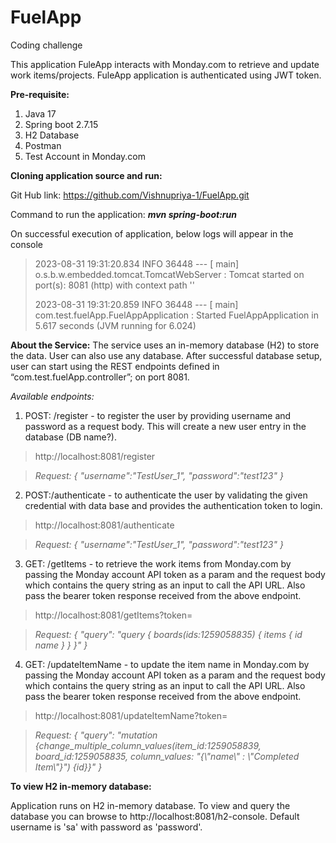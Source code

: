 # FuelApp
Coding challenge

This application FuleApp interacts with Monday.com to retrieve and update work items/projects. FuleApp application is authenticated using JWT token.

**Pre-requisite:**
1.	Java 17 
2.	Spring boot 2.7.15
3.	H2 Database
4.	Postman 
5.	Test Account in Monday.com

**Cloning application source and run:**

Git Hub link: https://github.com/Vishnupriya-1/FuelApp.git

Command to run the application: ***mvn spring-boot:run***

On successful execution of application, below logs will appear in the console

> 2023-08-31 19:31:20.834  INFO 36448 --- [           main] o.s.b.w.embedded.tomcat.TomcatWebServer  : Tomcat started on port(s): 8081 (http) with context path ''
> 
> 2023-08-31 19:31:20.859  INFO 36448 --- [           main] com.test.fuelApp.FuelAppApplication      : Started FuelAppApplication in 5.617 seconds (JVM running for 6.024) 

**About the Service:**
The service uses an in-memory database (H2) to store the data. User can also use any database. After successful database setup, user can start using the REST endpoints defined in “com.test.fuelApp.controller”; on port 8081.

_Available endpoints:_

1.	POST: /register - to register the user by providing username and password as a request body. This will create a new user entry in the database (DB name?).

> http://localhost:8081/register

> _Request:
> {
>    "username":"TestUser_1",
>    "password":"test123"
> }_

2.	POST:/authenticate - to authenticate the user by validating the given credential with data base and provides the authentication token to login.

> http://localhost:8081/authenticate

> _Request:
> {
>    "username":"TestUser_1",
>    "password":"test123"
> }_

3.	GET: /getItems - to retrieve the work items from Monday.com by passing the Monday account API token as a param and the request body which contains the query string as an input to call the API URL. Also pass the bearer token response received from the above endpoint.

> http://localhost:8081/getItems?token=<XXXXXXXXX>

> _Request:
> {
>    "query": "query { boards(ids:1259058835) { items { id name } } }"
> }_

4.	GET: /updateItemName - to update the item name in Monday.com by passing the Monday account API token as a param and the request body which contains the query string as an input to call the API URL. Also pass the bearer token response received from the above endpoint.

> http://localhost:8081/updateItemName?token=<XXXXXX>

> _Request:
> {
>    "query": "mutation {change_multiple_column_values(item_id:1259058839, board_id:1259058835, column_values: \"{\\\"name\\\" : \\\"Completed Item\\\"}\") {id}}" 
> }_


**To view H2 in-memory database:**

Application runs on H2 in-memory database. To view and query the database you can browse to http://localhost:8081/h2-console. 
Default username is 'sa' with password as 'password'.

